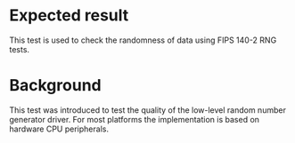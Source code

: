 Expected result
===============

This test is used to check the randomness of data using FIPS 140-2 RNG tests.

Background
==========
This test was introduced to test the quality of the low-level random number generator driver. For most platforms the implementation is based on hardware CPU peripherals.
